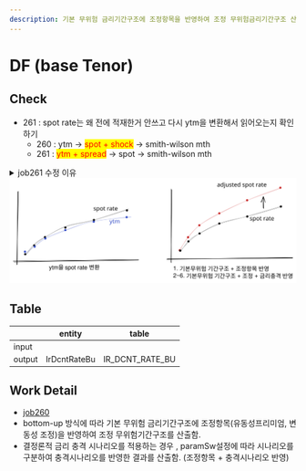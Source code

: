 ```yaml
---
description: 기본 무위험 금리기간구조에 조정항목을 반영하여 조정 무위험금리기간구조 산출함. 금리위험 산출용 금리충격시나리오 반영하는 것도 여기서 처리함.
---
```


# DF (base Tenor)

## Check

* 261 : spot rate는 왜 전에 적재한거 안쓰고 다시 ytm을 변환해서 읽어오는지 확인하기
  * 260 : ytm -> <mark style="color:red;">spot + shock</mark> -> smith-wilson mth&#x20;
  * 261 : <mark style="color:red;">ytm + spread</mark> -> spot  -> smith-wilson mth  &#x20;

<details>

<summary>job261 수정 이유 </summary>

&#x20;QIS10\_0 : 100bp up/down -> ytm에 직접 반영하는 경우를 처리하기 위해 수정함. &#x20;

* 금리 충격은 신용위험요소말고 "금리" 자체에만 위험효과를 반영하기 위해 무위험에 가산하라고 해놓고 왜 ytm에 직접 치도록 했을까 ??? (궁금) &#x20;
*

    <figure><img src="../../../../.gitbook/assets/image (46).png" alt=""><figcaption></figcaption></figure>

</details>

<img src="../../../../.gitbook/assets/file.excalidraw (1).svg" alt="" class="gitbook-drawing">

## Table&#x20;

<table data-view="cards"><thead><tr><th></th><th>entity</th><th>table</th></tr></thead><tbody><tr><td>input</td><td></td><td></td></tr><tr><td>output</td><td>IrDcntRateBu</td><td>IR_DCNT_RATE_BU</td></tr></tbody></table>

## Work Detail

* &#x20;[job260](../../../../etc/java/src/job260/ "mention")
* bottom-up 방식에 따라 기본 무위험 금리기간구조에 조정항목(유동성프리미엄, 변동성 조정)을 반영하여 조정 무위험기간구조를 산출함.&#x20;
* 결정론적 금리 충격 시나리오를 적용하는 경우 , paramSw설정에 따라 시나리오를 구분하여 충격시나리오를 반영한 결과를 산출함. (조정항목 + 충격시나리오 반영)

